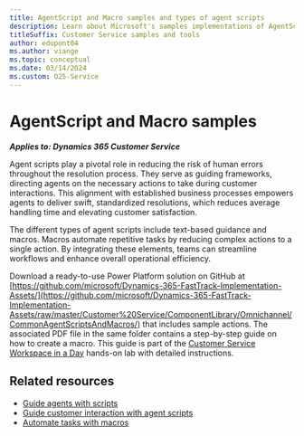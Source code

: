 ```yaml
---
title: AgentScript and Macro samples and types of agent scripts
description: Learn about Microsoft's samples implementations of AgentScript and Macro that you can use to customize your Dynamics 365 Customer Service solution.
titleSuffix: Customer Service samples and tools
author: edupont04
ms.author: viange
ms.topic: conceptual
ms.date: 03/14/2024
ms.custom: O25-Service
---
```


# AgentScript and Macro samples  

***Applies to: Dynamics 365 Customer Service***

Agent scripts play a pivotal role in reducing the risk of human errors throughout the resolution process. They serve as guiding frameworks, directing agents on the necessary actions to take during customer interactions. This alignment with established business processes empowers agents to deliver swift, standardized resolutions, which reduces average handling time and elevating customer satisfaction.

The different types of agent scripts include text-based guidance and macros. Macros automate repetitive tasks by reducing complex actions to a single action. By integrating these elements, teams can streamline workflows and enhance overall operational efficiency.
    
Download a ready-to-use Power Platform solution on GitHub at [https://github.com/microsoft/Dynamics-365-FastTrack-Implementation-Assets/](https://github.com/microsoft/Dynamics-365-FastTrack-Implementation-Assets/raw/master/Customer%20Service/ComponentLibrary/Omnichannel/CommonAgentScriptsAndMacros/) that includes sample actions. The associated PDF file in the same folder contains a step-by-step guide on how to create a macro. This guide is part of the [Customer Service Workspace in a Day](https://www.microsoft.com/download/details.aspx?id=105315) hands-on lab with detailed instructions.  

## Related resources

- [Guide agents with scripts](/dynamics365/customer-service/administer/agent-scripts)
- [Guide customer interaction with agent scripts](/dynamics365/customer-service/use/oc-agent-scripts)
- [Automate tasks with macros](/dynamics365/customer-service/administer/macros)
